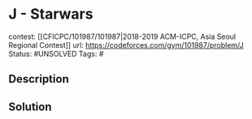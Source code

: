 # J - Starwars

contest: [[CFICPC/101987/101987|2018-2019 ACM-ICPC, Asia Seoul Regional Contest]]
url: https://codeforces.com/gym/101987/problem/J
Status: #UNSOLVED
Tags: #

## Description

## Solution

